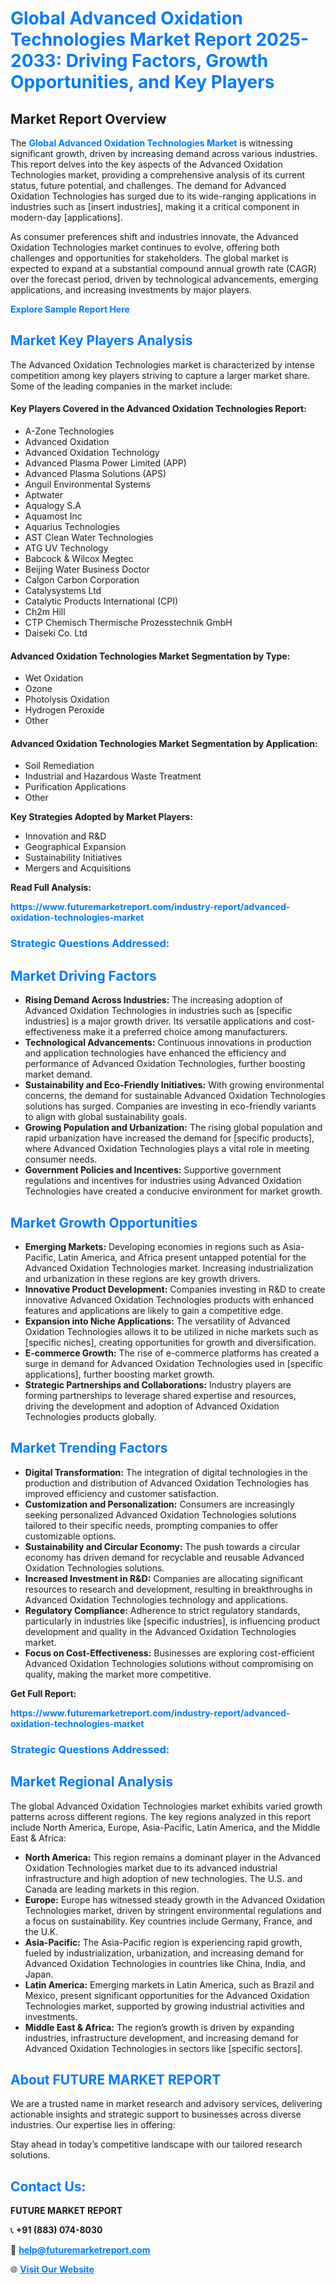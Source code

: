 <h1 style="color: #007BFF;">Global Advanced Oxidation Technologies Market Report 2025-2033: Driving Factors, Growth Opportunities, and Key Players</h1>

<section id="overview">
<h2>Market Report Overview</h2>
<p>The <a href="https://www.futuremarketreport.com/industry-report/advanced-oxidation-technologies-market" style="color: #007BFF; text-decoration: none;"><strong>Global Advanced Oxidation Technologies Market</strong></a> is witnessing significant growth, driven by increasing demand across various industries. This report delves into the key aspects of the Advanced Oxidation Technologies market, providing a comprehensive analysis of its current status, future potential, and challenges. The demand for Advanced Oxidation Technologies has surged due to its wide-ranging applications in industries such as [insert industries], making it a critical component in modern-day [applications].</p>
<p>As consumer preferences shift and industries innovate, the Advanced Oxidation Technologies market continues to evolve, offering both challenges and opportunities for stakeholders. The global market is expected to expand at a substantial compound annual growth rate (CAGR) over the forecast period, driven by technological advancements, emerging applications, and increasing investments by major players.</p>
</section>

<section id="overview">
<p><a href="https://www.futuremarketreport.com/request-sample/reportId=98706" style="color: #007BFF; text-decoration: none;"><strong>Explore Sample Report Here</strong></a></p>
</section>

<section id="key-players">
<h2 style="color: #007BFF;">Market Key Players Analysis</h2>
<p>The Advanced Oxidation Technologies market is characterized by intense competition among key players striving to capture a larger market share. Some of the leading companies in the market include:</p>
<h4>Key Players Covered in the Advanced Oxidation Technologies Report:</h4>
<ul><li>A-Zone Technologies</li><li>Advanced Oxidation</li><li>Advanced Oxidation Technology</li><li>Advanced Plasma Power Limited (APP)</li><li>Advanced Plasma Solutions (APS)</li><li>Anguil Environmental Systems</li><li>Aptwater</li><li>Aqualogy S.A</li><li>Aquamost Inc</li><li>Aquarius Technologies</li><li>AST Clean Water Technologies</li><li>ATG UV Technology</li><li>Babcock &amp; Wilcox Megtec</li><li>Beijing Water Business Doctor</li><li>Calgon Carbon Corporation</li><li>Catalysystems Ltd</li><li>Catalytic Products International (CPI)</li><li>Ch2m Hill</li><li>CTP Chemisch Thermische Prozesstechnik GmbH</li><li>Daiseki Co. Ltd</li></ul>
<h4>Advanced Oxidation Technologies Market Segmentation by Type:</h4>
<ul><li>Wet Oxidation</li><li>Ozone</li><li>Photolysis Oxidation</li><li>Hydrogen Peroxide</li><li>Other</li></ul>

<h4>Advanced Oxidation Technologies Market Segmentation by Application:</h4>
<ul><li>Soil Remediation</li><li>Industrial and Hazardous Waste Treatment</li><li>Purification Applications</li><li>Other</li></ul>
<p><strong>Key Strategies Adopted by Market Players:</strong></p>
<ul>
<li>Innovation and R&D</li>
<li>Geographical Expansion</li>
<li>Sustainability Initiatives</li>
<li>Mergers and Acquisitions</li>
</ul>
</section>

<section>
<p><strong>Read Full Analysis: </strong></p><a href="https://www.futuremarketreport.com/industry-report/advanced-oxidation-technologies-market" style="color: #007BFF; text-decoration: none;"><strong>https://www.futuremarketreport.com/industry-report/advanced-oxidation-technologies-market</strong></a>
<h3 style="color: #007BFF;">Strategic Questions Addressed:</h3>
</section>

<section id="driving-factors">
<h2 style="color: #007BFF;">Market Driving Factors</h2>
<ul>
<li><strong>Rising Demand Across Industries:</strong> The increasing adoption of Advanced Oxidation Technologies in industries such as [specific industries] is a major growth driver. Its versatile applications and cost-effectiveness make it a preferred choice among manufacturers.</li>
<li><strong>Technological Advancements:</strong> Continuous innovations in production and application technologies have enhanced the efficiency and performance of Advanced Oxidation Technologies, further boosting market demand.</li>
<li><strong>Sustainability and Eco-Friendly Initiatives:</strong> With growing environmental concerns, the demand for sustainable Advanced Oxidation Technologies solutions has surged. Companies are investing in eco-friendly variants to align with global sustainability goals.</li>
<li><strong>Growing Population and Urbanization:</strong> The rising global population and rapid urbanization have increased the demand for [specific products], where Advanced Oxidation Technologies plays a vital role in meeting consumer needs.</li>
<li><strong>Government Policies and Incentives:</strong> Supportive government regulations and incentives for industries using Advanced Oxidation Technologies have created a conducive environment for market growth.</li>
</ul>
</section>

<section id="growth-opportunities">
<h2 style="color: #007BFF;">Market Growth Opportunities</h2>
<ul>
<li><strong>Emerging Markets:</strong> Developing economies in regions such as Asia-Pacific, Latin America, and Africa present untapped potential for the Advanced Oxidation Technologies market. Increasing industrialization and urbanization in these regions are key growth drivers.</li>
<li><strong>Innovative Product Development:</strong> Companies investing in R&D to create innovative Advanced Oxidation Technologies products with enhanced features and applications are likely to gain a competitive edge.</li>
<li><strong>Expansion into Niche Applications:</strong> The versatility of Advanced Oxidation Technologies allows it to be utilized in niche markets such as [specific niches], creating opportunities for growth and diversification.</li>
<li><strong>E-commerce Growth:</strong> The rise of e-commerce platforms has created a surge in demand for Advanced Oxidation Technologies used in [specific applications], further boosting market growth.</li>
<li><strong>Strategic Partnerships and Collaborations:</strong> Industry players are forming partnerships to leverage shared expertise and resources, driving the development and adoption of Advanced Oxidation Technologies products globally.</li>
</ul>
</section>

<section id="trending-factors">
<h2 style="color: #007BFF;">Market Trending Factors</h2>
<ul>
<li><strong>Digital Transformation:</strong> The integration of digital technologies in the production and distribution of Advanced Oxidation Technologies has improved efficiency and customer satisfaction.</li>
<li><strong>Customization and Personalization:</strong> Consumers are increasingly seeking personalized Advanced Oxidation Technologies solutions tailored to their specific needs, prompting companies to offer customizable options.</li>
<li><strong>Sustainability and Circular Economy:</strong> The push towards a circular economy has driven demand for recyclable and reusable Advanced Oxidation Technologies solutions.</li>
<li><strong>Increased Investment in R&D:</strong> Companies are allocating significant resources to research and development, resulting in breakthroughs in Advanced Oxidation Technologies technology and applications.</li>
<li><strong>Regulatory Compliance:</strong> Adherence to strict regulatory standards, particularly in industries like [specific industries], is influencing product development and quality in the Advanced Oxidation Technologies market.</li>
<li><strong>Focus on Cost-Effectiveness:</strong> Businesses are exploring cost-efficient Advanced Oxidation Technologies solutions without compromising on quality, making the market more competitive.</li>
</ul>
</section>

<section>
<p><strong>Get Full Report: </strong></p><a href="https://www.futuremarketreport.com/industry-report/advanced-oxidation-technologies-market" style="color: #007BFF; text-decoration: none;"><strong>https://www.futuremarketreport.com/industry-report/advanced-oxidation-technologies-market</strong></a>
<h3 style="color: #007BFF;">Strategic Questions Addressed:</h3>
</section>


<section id="regional-analysis">
<h2 style="color: #007BFF;">Market Regional Analysis</h2>
<p>The global Advanced Oxidation Technologies market exhibits varied growth patterns across different regions. The key regions analyzed in this report include North America, Europe, Asia-Pacific, Latin America, and the Middle East & Africa:</p>
<ul>
<li><strong>North America:</strong> This region remains a dominant player in the Advanced Oxidation Technologies market due to its advanced industrial infrastructure and high adoption of new technologies. The U.S. and Canada are leading markets in this region.</li>
<li><strong>Europe:</strong> Europe has witnessed steady growth in the Advanced Oxidation Technologies market, driven by stringent environmental regulations and a focus on sustainability. Key countries include Germany, France, and the U.K.</li>
<li><strong>Asia-Pacific:</strong> The Asia-Pacific region is experiencing rapid growth, fueled by industrialization, urbanization, and increasing demand for Advanced Oxidation Technologies in countries like China, India, and Japan.</li>
<li><strong>Latin America:</strong> Emerging markets in Latin America, such as Brazil and Mexico, present significant opportunities for the Advanced Oxidation Technologies market, supported by growing industrial activities and investments.</li>
<li><strong>Middle East & Africa:</strong> The region’s growth is driven by expanding industries, infrastructure development, and increasing demand for Advanced Oxidation Technologies in sectors like [specific sectors].</li>
</ul>
</section>

<footer>
<h2 style="color: #007BFF;">About FUTURE MARKET REPORT</h2>
<p>We are a trusted name in market research and advisory services, delivering actionable insights and strategic support to businesses across diverse industries. Our expertise lies in offering:</p>

<p>Stay ahead in today’s competitive landscape with our tailored research solutions.</p>

<h2 style="color: #007BFF;">Contact Us:</h2>
<p><strong>FUTURE MARKET REPORT</strong></p>
<p>📞 <strong>+91 (883) 074-8030</strong></p>
<p>📧 <strong><a href="mailto:help@futuremarketreport.com" style="color: #007BFF;">help@futuremarketreport.com</a></strong></p>
<p>🌐 <strong><a href="https://www.futuremarketreport.com/" style="color: #007BFF;">Visit Our Website</a></strong></p>
</footer>